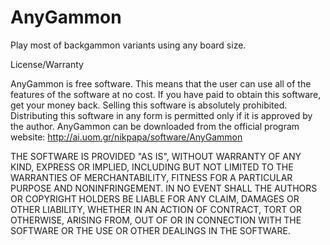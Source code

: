 AnyGammon
=========

Play most of backgammon variants using any board size.

License/Warranty

AnyGammon is free software. This means that the user can use all of the features of the software at no cost. If you have paid to obtain this software, get your money back. Selling this software is absolutely prohibited. Distributing this software in any form is permitted only if it is approved by the author. AnyGammon can be downloaded from the official program website: http://ai.uom.gr/nikpapa/software/AnyGammon

THE SOFTWARE IS PROVIDED "AS IS", WITHOUT WARRANTY OF ANY KIND, EXPRESS OR IMPLIED, INCLUDING BUT NOT LIMITED TO THE WARRANTIES OF MERCHANTABILITY, FITNESS FOR A PARTICULAR PURPOSE AND NONINFRINGEMENT. IN NO EVENT SHALL THE AUTHORS OR COPYRIGHT HOLDERS BE LIABLE FOR ANY CLAIM, DAMAGES OR OTHER LIABILITY, WHETHER IN AN ACTION OF CONTRACT, TORT OR OTHERWISE, ARISING FROM, OUT OF OR IN CONNECTION WITH THE SOFTWARE OR THE USE OR OTHER DEALINGS IN THE SOFTWARE.
